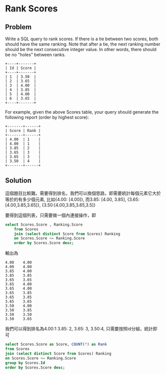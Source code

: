 # Rank Scores

## Problem

Write a SQL query to rank scores. If there is a tie between two scores, both should have the same ranking. Note that after a tie, the next ranking number should be the next consecutive integer value. In other words, there should be no "holes" between ranks.
```
+----+-------+
| Id | Score |
+----+-------+
| 1  | 3.50  |
| 2  | 3.65  |
| 3  | 4.00  |
| 4  | 3.85  |
| 5  | 4.00  |
| 6  | 3.65  |
+----+-------+
```
For example, given the above Scores table, your query should generate the following report (order by highest score):
```
+-------+------+
| Score | Rank |
+-------+------+
| 4.00  | 1    |
| 4.00  | 1    |
| 3.85  | 2    |
| 3.65  | 3    |
| 3.65  | 3    |
| 3.50  | 4    |
+-------+------+
```

## Solution

這個題目比較難。需要得到排名，我們可以換個思路，即需要統計每個元素它大於等於的有多少個元素,
比如{4.00: [4.00]}, 而3.85: [4.00, 3.85], {3.65:[4.00,3.85,3.65]}, {3.50:[4.00,3.85,3.65,3.5]}


要得到這個列表，只需要做一個內連接操作，即
```sql
select Scores.Score , Ranking.Score
	from Scores
	join (select distinct Score from Scores) Ranking
	on Scores.Score <= Ranking.Score
	order by Scores.Score desc;
```
輸出為

```
4.00	4.00
4.00	4.00
3.85	4.00
3.85	3.85
3.65	3.65
3.65	4.00
3.65	4.00
3.65	3.85
3.65	3.85
3.65	3.65
3.50	4.00
3.50	3.85
3.50	3.50
3.50	3.65
```
我們可以得到排名為4.00:1 3.85: 2, 3.65: 3, 3.50:4, 只需要按照id分組，統計即可
```sql
select Scores.Score as Score, COUNT(*) as Rank
from Scores
join (select distinct Score from Scores) Ranking
on Scores.Score <= Ranking.Score
group by Scores.Id
order by Scores.Score desc;
```

